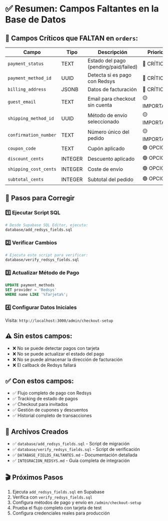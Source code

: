 # ✅ Resumen: Campos Faltantes en la Base de Datos

## 🎯 Campos Críticos que FALTAN en `orders`:

| Campo | Tipo | Descripción | Prioridad |
|-------|------|-------------|-----------|
| `payment_status` | TEXT | Estado del pago (pending/paid/failed) | 🔴 CRÍTICO |
| `payment_method_id` | UUID | Detecta si es pago con Redsys | 🔴 CRÍTICO |
| `billing_address` | JSONB | Datos de facturación | 🔴 CRÍTICO |
| `guest_email` | TEXT | Email para checkout sin cuenta | 🟡 IMPORTANTE |
| `shipping_method_id` | UUID | Método de envío seleccionado | 🟡 IMPORTANTE |
| `confirmation_number` | TEXT | Número único del pedido | 🟡 IMPORTANTE |
| `coupon_code` | TEXT | Cupón aplicado | 🟢 OPCIONAL |
| `discount_cents` | INTEGER | Descuento aplicado | 🟢 OPCIONAL |
| `shipping_cost_cents` | INTEGER | Coste de envío | 🟢 OPCIONAL |
| `subtotal_cents` | INTEGER | Subtotal del pedido | 🟢 OPCIONAL |

## 🚀 Pasos para Corregir

### 1️⃣ Ejecutar Script SQL
```bash
# Desde Supabase SQL Editor, ejecuta:
database/add_redsys_fields.sql
```

### 2️⃣ Verificar Cambios
```bash
# Ejecuta este script para verificar:
database/verify_redsys_fields.sql
```

### 3️⃣ Actualizar Método de Pago
```sql
UPDATE payment_methods 
SET provider = 'Redsys' 
WHERE name LIKE '%Tarjeta%';
```

### 4️⃣ Configurar Datos Iniciales
Visita: `http://localhost:3000/admin/checkout-setup`

## ⚠️ Sin estos campos:

- ❌ No se puede detectar pagos con tarjeta
- ❌ No se puede actualizar el estado del pago
- ❌ No se puede almacenar la dirección de facturación
- ❌ El callback de Redsys fallará

## ✅ Con estos campos:

- ✅ Flujo completo de pago con Redsys
- ✅ Tracking de estado de pagos
- ✅ Checkout para invitados
- ✅ Gestión de cupones y descuentos
- ✅ Historial completo de transacciones

## 📁 Archivos Creados

- ✅ `database/add_redsys_fields.sql` - Script de migración
- ✅ `database/verify_redsys_fields.sql` - Script de verificación
- ✅ `DATABASE_FIELDS_FALTANTES.md` - Documentación detallada
- ✅ `INTEGRACION_REDSYS.md` - Guía completa de integración

## 🎬 Próximos Pasos

1. Ejecuta `add_redsys_fields.sql` en Supabase
2. Verifica con `verify_redsys_fields.sql`
3. Configura métodos de pago y envío en `/admin/checkout-setup`
4. Prueba el flujo completo con tarjeta de test
5. Configura credenciales reales para producción

